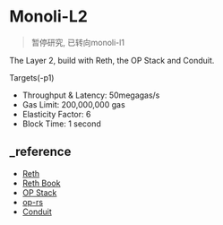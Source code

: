 # Monoli-L2
> 暂停研究, 已转向monoli-l1

The Layer 2, build with Reth, the OP Stack and Conduit.

Targets(-p1)
- Throughput & Latency: 50megagas/s
- Gas Limit: 200,000,000 gas
- Elasticity Factor: 6
- Block Time: 1 second

## _reference
- [Reth](https://github.com/paradigmxyz/reth)
- [Reth Book](https://reth.rs/) 
- [OP Stack](https://docs.optimism.io/stack/getting-started)
- [op-rs](https://github.com/ithacaxyz/op-rs)
- [Conduit](https://www.conduit.xyz/)
